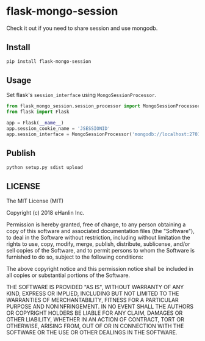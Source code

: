 flask-mongo-session
=======================

Check it out if you need to share session and use mongodb.

## Install

```sh
pip install flask-mongo-session
```

## Usage

Set flask's `session_interface` using `MongoSessionProcessor`.

```py
from flask_mongo_session.session_processor import MongoSessionProcessor
from flask import Flask

app = Flask(__name__)
app.session_cookie_name = 'JSESSIONID'
app.session_interface = MongoSessionProcessor('mongodb://localhost:27017/your_database')
```


## Publish

```sh
python setup.py sdist upload
```


## LICENSE


The MIT License (MIT)

Copyright (c) 2018 eHanlin Inc.

Permission is hereby granted, free of charge, to any person obtaining a copy of this software and associated documentation files (the "Software"), to deal in the Software without restriction, including without limitation the rights to use, copy, modify, merge, publish, distribute, sublicense, and/or sell copies of the Software, and to permit persons to whom the Software is furnished to do so, subject to the following conditions:

The above copyright notice and this permission notice shall be included in all copies or substantial portions of the Software.

THE SOFTWARE IS PROVIDED "AS IS", WITHOUT WARRANTY OF ANY KIND, EXPRESS OR IMPLIED, INCLUDING BUT NOT LIMITED TO THE WARRANTIES OF MERCHANTABILITY, FITNESS FOR A PARTICULAR PURPOSE AND NONINFRINGEMENT. IN NO EVENT SHALL THE AUTHORS OR COPYRIGHT HOLDERS BE LIABLE FOR ANY CLAIM, DAMAGES OR OTHER LIABILITY, WHETHER IN AN ACTION OF CONTRACT, TORT OR OTHERWISE, ARISING FROM, OUT OF OR IN CONNECTION WITH THE SOFTWARE OR THE USE OR OTHER DEALINGS IN THE SOFTWARE.

